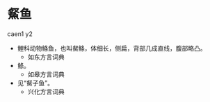 





# 䱗鱼
caen1 y2
+ 鲤科动物鲦鱼，也叫䱗鲦，体细长，侧扁，背部几成直线，腹部略凸。
  * 如东方言词典
+ 鲦。
  * 如皋方言词典
+ 见“䱗子鱼”。
  * 兴化方言词典
